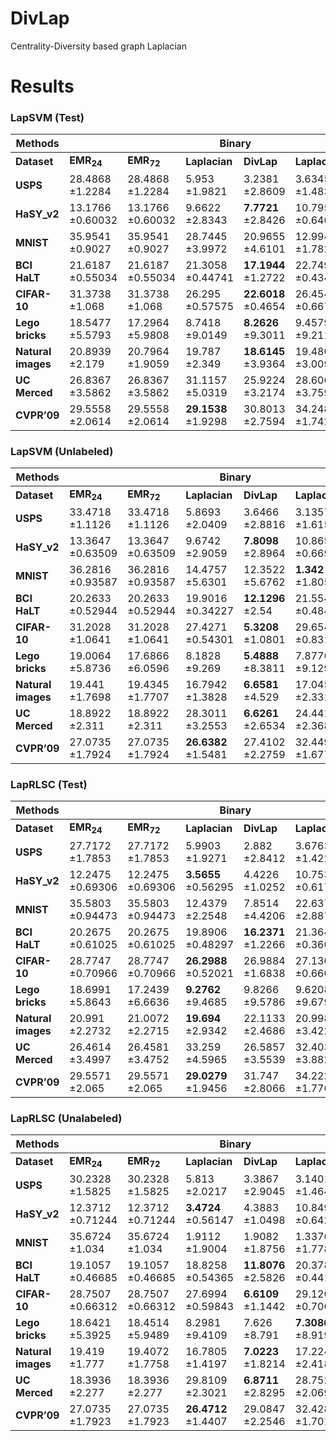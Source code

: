 # DivLap
Centrality-Diversity based graph Laplacian

# Results
### LapSVM (Test)
<table>
   <thead>
      <tr class="header">
         <th><strong>Methods</strong></th>
         <th></th>
         <th></th>
         <th colspan="2">Binary</th>
         <th colspan="2">HSIC</th>
      </tr>
   </thead>
   <tbody>
      <tr class="odd">
         <td><strong>Dataset</strong></td>
         <td><strong>EMR<sub>24</sub></strong></td>
         <td><strong>EMR<sub>72</sub></strong></td>
         <td><strong>Laplacian</strong></td>
         <td><strong>DivLap</strong></td>
         <td><strong>Laplacian</strong></td>
         <td><strong>DivLap</strong></td>
      </tr>
      <tr class="even">
         <td><strong>USPS</strong></td>
         <td>28.4868<br/>±1.2284</td>
         <td>28.4868<br/>±1.2284</td>
         <td>5.953<br/>±1.9821</td>
         <td>3.2381<br/>±2.8609</td>
         <td>3.6345<br/>±1.4832</td>
         <td><strong>1.8583</strong><br/>±2.2942</td>
      </tr>
      <tr class="odd">
         <td><strong>HaSY_v2</strong></td>
         <td>13.1766<br/>±0.60032</td>
         <td>13.1766<br/>±0.60032</td>
         <td>9.6622<br/>±2.8343</td>
         <td><strong>7.7721</strong><br/>±2.8426</td>
         <td>10.7957<br/>±0.64663</td>
         <td>13.6875<br/>±6.2327</td>
      </tr>
      <tr class="even">
         <td><strong>MNIST</strong></td>
         <td>35.9541<br/>±0.9027</td>
         <td>35.9541<br/>±0.9027</td>
         <td>28.7445<br/>±3.9972</td>
         <td>20.9655<br/>±4.6101</td>
         <td>12.9946<br/>±1.7824</td>
         <td><strong>7.2949</strong><br/>±5.4602</td>
      </tr>
      <tr class="odd">
         <td><strong>BCI HaLT</strong></td>
         <td>21.6187<br/>±0.55034</td>
         <td>21.6187<br/>±0.55034</td>
         <td>21.3058<br/>±0.44741</td>
         <td><strong>17.1944</strong><br/>±1.2722</td>
         <td>22.7494<br/>±0.43494</td>
         <td>22.6503<br/>±0.23706</td>
      </tr>
      <tr class="even">
         <td><strong>CIFAR-10</strong></td>
         <td>31.3738<br/>±1.068</td>
         <td>31.3738<br/>±1.068</td>
         <td>26.295<br/>±0.57575</td>
         <td><strong>22.6018</strong><br/>±0.4654</td>
         <td>26.4546<br/>±0.6677</td>
         <td>24.9116<br/>±1.0245</td>
      </tr>
      <tr class="odd">
         <td><strong>Lego bricks</strong></td>
         <td>18.5477<br/>±5.5793</td>
         <td>17.2964<br/>±5.9808</td>
         <td>8.7418<br/>±9.0149</td>
         <td><strong>8.2626</strong><br/>±9.3011</td>
         <td>9.4579<br/>±9.2112</td>
         <td>9.5028<br/>±9.1873</td>
      </tr>
      <tr class="even">
         <td><strong>Natural images</strong></td>
         <td>20.8939<br/>±2.179</td>
         <td>20.7964<br/>±1.9059</td>
         <td>19.787<br/>±2.349</td>
         <td><strong>18.6145</strong><br/>±3.9364</td>
         <td>19.4804<br/>±3.0096</td>
         <td>18.9987<br/>±3.157</td>
      </tr>
      <tr class="odd">
         <td><strong>UC Merced</strong></td>
         <td>26.8367<br/>±3.5862</td>
         <td>26.8367<br/>±3.5862</td>
         <td>31.1157<br/>±5.0319</td>
         <td>25.9224<br/>±3.2174</td>
         <td>28.6067<br/>±3.7592</td>
         <td><strong>24.4988</strong><br/>±3.1271</td>
      </tr>
      <tr class="even">
         <td><strong>CVPR’09</strong></td>
         <td>29.5558<br/>±2.0614</td>
         <td>29.5558<br/>±2.0614</td>
         <td><strong>29.1538</strong><br/>±1.9298</td>
         <td>30.8013<br/>±2.7594</td>
         <td>34.2485<br/>±1.7428</td>
         <td>29.6429<br/>±1.9555</td>
      </tr>
   </tbody>
</table>

### LapSVM (Unlabeled)
<table>
   <thead>
      <tr class="header">
         <th><strong>Methods</strong></th>
         <th></th>
         <th></th>
         <th colspan="2">Binary</th>
         <th colspan="2">HSIC</th>
      </tr>
   </thead>
   <tbody>
      <tr class="odd">
         <td><strong>Dataset</strong></td>
         <td><strong>EMR<sub>24</sub></strong></td>
         <td><strong>EMR<sub>72</sub></strong></td>
         <td><strong>Laplacian</strong></td>
         <td><strong>DivLap</strong></td>
         <td><strong>Laplacian</strong></td>
         <td><strong>DivLap</strong></td>
      </tr>
      <tr class="odd">
            <td style="text-align: left;"><strong>USPS</strong></td>
            <td style="text-align: left;">33.4718<br/>±1.1126</td>
            <td style="text-align: left;">33.4718<br/>±1.1126</td>
            <td style="text-align: left;">5.8693<br/>±2.0409</td>
            <td style="text-align: left;">3.6466<br/>±2.8816</td>
            <td style="text-align: left;">3.1357<br/>±1.6152</td>
            <td style="text-align: left;"><strong>1.9598</strong><br/>±2.2251</td>
        </tr>
        <tr class="even">
            <td style="text-align: left;"><strong>HaSY_v2</strong></td>
            <td style="text-align: left;">13.3647<br/>±0.63509</td>
            <td style="text-align: left;">13.3647<br/>±0.63509</td>
            <td style="text-align: left;">9.6742<br/>±2.9059</td>
            <td style="text-align: left;"><strong>7.8098</strong><br/>±2.8964</td>
            <td style="text-align: left;">10.8657<br/>±0.66994</td>
            <td style="text-align: left;">13.8485<br/>±6.4255</td>
        </tr>
        <tr class="odd">
            <td style="text-align: left;"><strong>MNIST</strong></td>
            <td style="text-align: left;">36.2816<br/>±0.93587</td>
            <td style="text-align: left;">36.2816<br/>±0.93587</td>
            <td style="text-align: left;">14.4757<br/>±5.6301</td>
            <td style="text-align: left;">12.3522<br/>±5.6762</td>
            <td style="text-align: left;"><strong>1.342</strong><br/>±1.8057</td>
            <td style="text-align: left;">2.5467<br/>±6.3497</td>
        </tr>
        <tr class="even">
            <td style="text-align: left;"><strong>BCI HaLT</strong></td>
            <td style="text-align: left;">20.2633<br/>±0.52944</td>
            <td style="text-align: left;">20.2633<br/>±0.52944</td>
            <td style="text-align: left;">19.9016<br/>±0.34227</td>
            <td style="text-align: left;"><strong>12.1296</strong><br/>±2.54</td>
            <td style="text-align: left;">21.554<br/>±0.48405</td>
            <td style="text-align: left;">21.054<br/>±0.36283</td>
        </tr>
        <tr class="odd">
            <td style="text-align: left;"><strong>CIFAR-10</strong></td>
            <td style="text-align: left;">31.2028<br/>±1.0641</td>
            <td style="text-align: left;">31.2028<br/>±1.0641</td>
            <td style="text-align: left;">27.4271<br/>±0.54301</td>
            <td style="text-align: left;"><strong>5.3208</strong><br/>±1.0801</td>
            <td style="text-align: left;">29.6549<br/>±0.83172</td>
            <td style="text-align: left;">17.1483<br/>±3.6146</td>
        </tr>
        <tr class="even">
            <td style="text-align: left;"><strong>Lego bricks</strong></td>
            <td style="text-align: left;">19.0064<br/>±5.8736</td>
            <td style="text-align: left;">17.6866<br/>±6.0596</td>
            <td style="text-align: left;">8.1828<br/>±9.269</td>
            <td style="text-align: left;"><strong>5.4888</strong><br/>±8.3811</td>
            <td style="text-align: left;">7.8776<br/>±9.1299</td>
            <td style="text-align: left;">7.1548<br/>±8.4911</td>
        </tr>
        <tr class="odd">
            <td style="text-align: left;"><strong>Natural images</strong></td>
            <td style="text-align: left;">19.441<br/>±1.7698</td>
            <td style="text-align: left;">19.4345<br/>±1.7707</td>
            <td style="text-align: left;">16.7942<br/>±1.3828</td>
            <td style="text-align: left;"><strong>6.6581</strong><br/>±4.529</td>
            <td style="text-align: left;">17.0458<br/>±2.3312</td>
            <td style="text-align: left;">13.3455<br/>±2.0239</td>
        </tr>
        <tr class="even">
            <td style="text-align: left;"><strong>UC Merced</strong></td>
            <td style="text-align: left;">18.8922<br/>±2.311</td>
            <td style="text-align: left;">18.8922<br/>±2.311</td>
            <td style="text-align: left;">28.3011<br/>±3.2553</td>
            <td style="text-align: left;"><strong>6.6261</strong><br/>±2.6534</td>
            <td style="text-align: left;">24.4412<br/>±2.3688</td>
            <td style="text-align: left;">22.7066<br/>±2.4133</td>
        </tr>
        <tr class="odd">
            <td style="text-align: left;"><strong>CVPR’09</strong></td>
            <td style="text-align: left;">27.0735<br/>±1.7924</td>
            <td style="text-align: left;">27.0735<br/>±1.7924</td>
            <td style="text-align: left;"><strong>26.6382</strong><br/>±1.5481</td>
            <td style="text-align: left;">27.4102<br/>±2.2759</td>
            <td style="text-align: left;">32.449<br/>±1.6776</td>
            <td style="text-align: left;">26.9796<br/>±1.5891</td>
        </tr>
    </tbody>
</table>

### LapRLSC (Test)
<table>
   <thead>
      <tr class="header">
         <th><strong>Methods</strong></th>
         <th></th>
         <th></th>
         <th colspan="2">Binary</th>
         <th colspan="2">HSIC</th>
      </tr>
   </thead>
   <tbody>
      <tr class="odd">
         <td><strong>Dataset</strong></td>
         <td><strong>EMR<sub>24</sub></strong></td>
         <td><strong>EMR<sub>72</sub></strong></td>
         <td><strong>Laplacian</strong></td>
         <td><strong>DivLap</strong></td>
         <td><strong>Laplacian</strong></td>
         <td><strong>DivLap</strong></td>
      </tr>
      <tr class="odd">
            <td align="left"><strong>USPS</strong></td>
            <td align="left"><span class="math inline">27.7172<br/>±1.7853</span></td>
            <td align="left"><span class="math inline">27.7172<br/>±1.7853</span></td>
            <td align="left"><span class="math inline">5.9903<br/>±1.9271</span></td>
            <td align="left"><span class="math inline">2.882<br/>±2.8412</span></td>
            <td align="left"><span class="math inline">3.6763<br/>±1.4227</span></td>
            <td align="left"><span class="math inline"><strong>1.6586</strong><br/>±1.6911</span></td>
        </tr>
        <tr class="even">
            <td align="left"><strong>HaSY_v2</strong></td>
            <td align="left"><span class="math inline">12.2475<br/>±0.69306</span></td>
            <td align="left"><span class="math inline">12.2475<br/>±0.69306</span></td>
            <td align="left"><span class="math inline"><strong>3.5655</strong><br/>±0.56295</span></td>
            <td align="left"><span class="math inline">4.4226<br/>±1.0252</span></td>
            <td align="left"><span class="math inline">10.7537<br/>±0.61769</span></td>
            <td align="left"><span class="math inline">13.2011<br/>±5.6554</span></td>
        </tr>
        <tr class="odd">
            <td align="left"><strong>MNIST</strong></td>
            <td align="left"><span class="math inline">35.5803<br/>±0.94473</span></td>
            <td align="left"><span class="math inline">35.5803<br/>±0.94473</span></td>
            <td align="left"><span class="math inline">12.4379<br/>±2.2548</span></td>
            <td align="left"><span class="math inline">7.8514<br/>±4.4206</span></td>
            <td align="left"><span class="math inline">22.6373<br/>±2.8871</span></td>
            <td align="left"><span class="math inline"><strong>6.9669</strong><br/>±5.8723</span></td>
        </tr>
        <tr class="even">
            <td align="left"><strong>BCI HaLT</strong></td>
            <td align="left"><span class="math inline">20.2675<br/>±0.61025</span></td>
            <td align="left"><span class="math inline">20.2675<br/>±0.61025</span></td>
            <td align="left"><span class="math inline">19.8906<br/>±0.48297</span></td>
            <td align="left"><span class="math inline"><strong>16.2371</strong><br/>±1.2266</span></td>
            <td align="left"><span class="math inline">21.3643<br/>±0.36074</span></td>
            <td align="left"><span class="math inline">21.4477<br/>±0.21523</span></td>
        </tr>
        <tr class="odd">
            <td align="left"><strong>CIFAR-10</strong></td>
            <td align="left"><span class="math inline">28.7747<br/>±0.70966</span></td>
            <td align="left"><span class="math inline">28.7747<br/>±0.70966</span></td>
            <td align="left"><span class="math inline"><strong>26.2988</strong><br/>±0.52021</span></td>
            <td align="left"><span class="math inline">26.9884<br/>±1.6838</span></td>
            <td align="left"><span class="math inline">27.1307<br/>±0.66097</span></td>
            <td align="left"><span class="math inline">27.1686<br/>±2.3422</span></td>
        </tr>
        <tr class="even">
            <td align="left"><strong>Lego bricks</strong></td>
            <td align="left"><span class="math inline">18.6991<br/>±5.8643</span></td>
            <td align="left"><span class="math inline">17.2439<br/>±6.6636</span></td>
            <td align="left"><span class="math inline"><strong>9.2762</strong><br/>±9.4685</span></td>
            <td align="left"><span class="math inline">9.8266<br/>±9.5786</span></td>
            <td align="left"><span class="math inline">9.6208<br/>±9.6798</span></td>
            <td align="left"><span class="math inline">9.7222<br/>±9.5139</span></td>
        </tr>
        <tr class="odd">
            <td align="left"><strong>Natural images</strong></td>
            <td align="left"><span class="math inline">20.991<br/>±2.2732</span></td>
            <td align="left"><span class="math inline">21.0072<br/>±2.2715</span></td>
            <td align="left"><span class="math inline"><strong>19.694</strong><br/>±2.9342</span></td>
            <td align="left"><span class="math inline">22.1133<br/>±2.4686</span></td>
            <td align="left"><span class="math inline">20.9985<br/>±3.4229</span></td>
            <td align="left"><span class="math inline">22.8068<br/>±3.9029</span></td>
        </tr>
        <tr class="even">
            <td align="left"><strong>UC Merced</strong></td>
            <td align="left"><span class="math inline">26.4614<br/>±3.4997</span></td>
            <td align="left"><span class="math inline">26.4581<br/>±3.4752</span></td>
            <td align="left"><span class="math inline">33.259<br/>±4.5965</span></td>
            <td align="left"><span class="math inline">26.5857<br/>±3.5539</span></td>
            <td align="left"><span class="math inline">32.4033<br/>±3.882</span></td>
            <td align="left"><span class="math inline"><strong>24.8326</strong><br/>±3.4996</span></td>
        </tr>
        <tr class="odd">
            <td align="left"><strong>CVPR’09</strong></td>
            <td align="left"><span class="math inline">29.5571<br/>±2.065</span></td>
            <td align="left"><span class="math inline">29.5571<br/>±2.065</span></td>
            <td align="left"><span class="math inline"><strong>29.0279</strong><br/>±1.9456</span></td>
            <td align="left"><span class="math inline">31.747<br/>±2.8066</span></td>
            <td align="left"><span class="math inline">34.2223<br/>±1.7762</span></td>
            <td align="left"><span class="math inline">29.7191<br/>±1.9824</span></td>
        </tr>
    </tbody>
</table>

### LapRLSC (Unalabeled)
<table>
   <thead>
      <tr class="header">
         <th><strong>Methods</strong></th>
         <th></th>
         <th></th>
         <th colspan="2">Binary</th>
         <th colspan="2">HSIC</th>
      </tr>
   </thead>
   <tbody>
      <tr class="odd">
         <td><strong>Dataset</strong></td>
         <td><strong>EMR<sub>24</sub></strong></td>
         <td><strong>EMR<sub>72</sub></strong></td>
         <td><strong>Laplacian</strong></td>
         <td><strong>DivLap</strong></td>
         <td><strong>Laplacian</strong></td>
         <td><strong>DivLap</strong></td>
      </tr>
      <tr class="odd">
            <td align="left"><strong>USPS</strong></td>
            <td align="left">30.2328<br/>±1.5825</td>
            <td align="left">30.2328<br/>±1.5825</td>
            <td align="left">5.813<br/>±2.0217</td>
            <td align="left">3.3867<br/>±2.9045</td>
            <td align="left">3.1401<br/>±1.4645</td>
            <td align="left"><strong>1.8308</strong><br/>±1.768</td>
        </tr>
        <tr class="even">
            <td align="left"><strong>HaSY_v2</strong></td>
            <td align="left">12.3712<br/>±0.71244</td>
            <td align="left">12.3712<br/>±0.71244</td>
            <td align="left"><strong>3.4724</strong><br/>±0.56147</td>
            <td align="left">4.3883<br/>±1.0498</td>
            <td align="left">10.8494<br/>±0.64267</td>
            <td align="left">13.3646<br/>±5.8265</td>
        </tr>
        <tr class="odd">
            <td align="left"><strong>MNIST</strong></td>
            <td align="left">35.6724<br/>±1.034</td>
            <td align="left">35.6724<br/>±1.034</td>
            <td align="left">1.9112<br/>±1.9004</td>
            <td align="left">1.9082<br/>±1.8756</td>
            <td align="left">1.3376<br/>±1.7784</td>
            <td align="left"><strong>0.98336</strong><br/>±6.8505</td>
        </tr>
        <tr class="even">
            <td align="left"><strong>BCI HaLT</strong></td>
            <td align="left">19.1057<br/>±0.46685</td>
            <td align="left">19.1057<br/>±0.46685</td>
            <td align="left">18.8258<br/>±0.54365</td>
            <td align="left"><strong>11.8076</strong><br/>±2.5826</td>
            <td align="left">20.3787<br/>±0.44136</td>
            <td align="left">19.8362<br/>±0.43479</td>
        </tr>
        <tr class="odd">
            <td align="left"><strong>CIFAR-10</strong></td>
            <td align="left">28.7507<br/>±0.66312</td>
            <td align="left">28.7507<br/>±0.66312</td>
            <td align="left">27.6994<br/>±0.59843</td>
            <td align="left"><strong>6.6109</strong><br/>±1.1442</td>
            <td align="left">29.1208<br/>±0.70094</td>
            <td align="left">17.2376<br/>±3.3588</td>
        </tr>
        <tr class="even">
            <td align="left"><strong>Lego bricks</strong></td>
            <td align="left">18.6421<br/>±5.3925</td>
            <td align="left">18.4514<br/>±5.9489</td>
            <td align="left">8.2981<br/>±9.4109</td>
            <td align="left">7.626<br/>±8.791</td>
            <td align="left"><strong>7.3086</strong><br/>±8.9191</td>
            <td align="left">7.8707<br/>±8.7985</td>
        </tr>
        <tr class="odd">
            <td align="left"><strong>Natural images</strong></td>
            <td align="left">19.419<br/>±1.777</td>
            <td align="left">19.4072<br/>±1.7758</td>
            <td align="left">16.7805<br/>±1.4197</td>
            <td align="left"><strong>7.0223</strong><br/>±1.8214</td>
            <td align="left">17.224<br/>±2.418</td>
            <td align="left">12.7522<br/>±1.2608</td>
        </tr>
        <tr class="even">
            <td align="left"><strong>UC Merced</strong></td>
            <td align="left">18.3936<br/>±2.277</td>
            <td align="left">18.3936<br/>±2.277</td>
            <td align="left">29.8109<br/>±2.3021</td>
            <td align="left"><strong>6.8711</strong><br/>±2.8295</td>
            <td align="left">28.7521<br/>±2.0696</td>
            <td align="left">23.1709<br/>±2.6482</td>
        </tr>
        <tr class="odd">
            <td align="left"><strong>CVPR’09</strong></td>
            <td align="left">27.0735<br/>±1.7923</td>
            <td align="left">27.0735<br/>±1.7923</td>
            <td align="left"><strong>26.4712</strong><br/>±1.4407</td>
            <td align="left">29.0847<br/>±2.2546</td>
            <td align="left">32.4286<br/>±1.7011</td>
            <td align="left">27.0816<br/>±1.6462</td>
        </tr>
    </tbody>
</table>